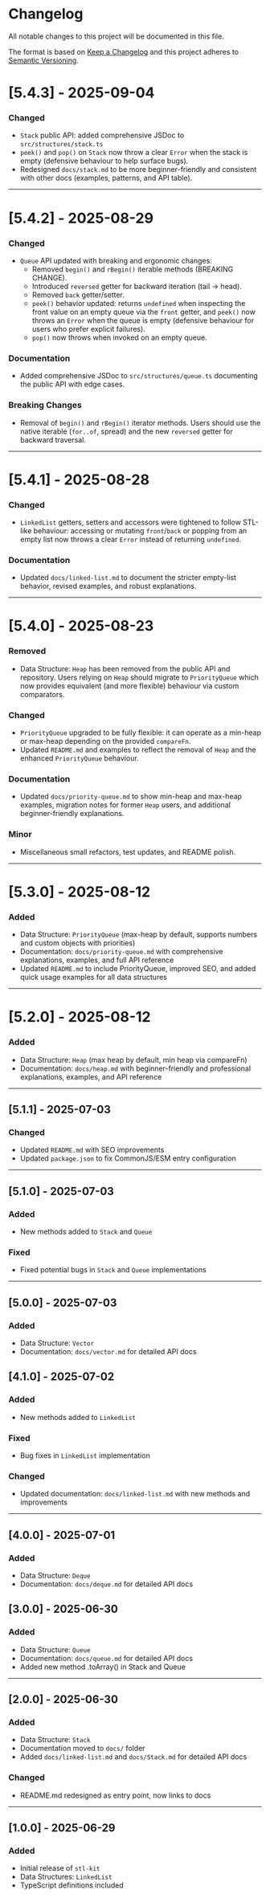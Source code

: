 # Changelog

All notable changes to this project will be documented in this file.

The format is based on [Keep a Changelog](https://keepachangelog.com/en/1.0.0/)
and this project adheres to [Semantic Versioning](https://semver.org/).

# [5.4.3] - 2025-09-04

### Changed

- `Stack` public API: added comprehensive JSDoc to `src/structures/stack.ts`
- `peek()` and `pop()` on `Stack` now throw a clear `Error` when the
  stack is empty (defensive behaviour to help surface bugs).
- Redesigned `docs/stack.md` to be more beginner-friendly and consistent
  with other docs (examples, patterns, and API table).

---

# [5.4.2] - 2025-08-29

### Changed

- `Queue` API updated with breaking and ergonomic changes:
  - Removed `begin()` and `rBegin()` iterable methods (BREAKING CHANGE).
  - Introduced `reversed` getter for backward iteration (tail -> head).
  - Removed `back` getter/setter.
  - `peek()` behavior updated: returns `undefined` when inspecting the
    front value on an empty queue via the `front` getter, and `peek()` now
    throws an `Error` when the queue is empty (defensive behaviour for
    users who prefer explicit failures).
  - `pop()` now throws when invoked on an empty queue.

### Documentation

- Added comprehensive JSDoc to `src/structures/queue.ts` documenting the
  public API with edge cases.

### Breaking Changes

- Removal of `begin()` and `rBegin()` iterator methods. Users should use
  the native iterable (`for..of`, spread) and the new `reversed` getter
  for backward traversal.

---

# [5.4.1] - 2025-08-28

### Changed

- `LinkedList` getters, setters and accessors were tightened to follow
  STL-like behaviour: accessing or mutating `front`/`back` or popping from
  an empty list now throws a clear `Error` instead of returning `undefined`.

### Documentation

- Updated `docs/linked-list.md` to document the stricter empty-list
  behavior, revised examples, and robust explanations.

---

# [5.4.0] - 2025-08-23

### Removed

- Data Structure: `Heap` has been removed from the public API and repository.
  Users relying on `Heap` should migrate to `PriorityQueue` which now
  provides equivalent (and more flexible) behaviour via custom comparators.

### Changed

- `PriorityQueue` upgraded to be fully flexible: it can operate as a min-heap
  or max-heap depending on the provided `compareFn`.
- Updated `README.md` and examples to reflect the removal of `Heap` and the
  enhanced `PriorityQueue` behaviour.

### Documentation

- Updated `docs/priority-queue.md` to show min-heap and max-heap examples,
  migration notes for former `Heap` users, and additional beginner-friendly
  explanations.

### Minor

- Miscellaneous small refactors, test updates, and README polish.

---

# [5.3.0] - 2025-08-12

### Added

- Data Structure: `PriorityQueue` (max-heap by default, supports numbers and custom objects with priorities)
- Documentation: `docs/priority-queue.md` with comprehensive explanations, examples, and full API reference
- Updated `README.md` to include PriorityQueue, improved SEO, and added quick usage examples for all data structures

---

# [5.2.0] - 2025-08-12

### Added

- Data Structure: `Heap` (max heap by default, min heap via compareFn)
- Documentation: `docs/heap.md` with beginner-friendly and professional explanations, examples, and API reference

---

## [5.1.1] - 2025-07-03

### Changed

- Updated `README.md` with SEO improvements
- Updated `package.json` to fix CommonJS/ESM entry configuration

---

## [5.1.0] - 2025-07-03

### Added

- New methods added to `Stack` and `Queue`

### Fixed

- Fixed potential bugs in `Stack` and `Queue` implementations

---

## [5.0.0] - 2025-07-03

### Added

- Data Structure: `Vector`
- Documentation: `docs/vector.md` for detailed API docs

## [4.1.0] - 2025-07-02

### Added

- New methods added to `LinkedList`

### Fixed

- Bug fixes in `LinkedList` implementation

### Changed

- Updated documentation: `docs/linked-list.md` with new methods and improvements

---

## [4.0.0] - 2025-07-01

### Added

- Data Structure: `Deque`
- Documentation: `docs/deque.md` for detailed API docs

## [3.0.0] - 2025-06-30

### Added

- Data Structure: `Queue`
- Documentation: `docs/queue.md` for detailed API docs
- Added new method .toArray() in Stack and Queue

---

## [2.0.0] - 2025-06-30

### Added

- Data Structure: `Stack`
- Documentation moved to `docs/` folder
- Added `docs/linked-list.md` and `docs/Stack.md` for detailed API docs

### Changed

- README.md redesigned as entry point, now links to docs

---

## [1.0.0] - 2025-06-29

### Added

- Initial release of `stl-kit`
- Data Structures: `LinkedList`
- TypeScript definitions included
